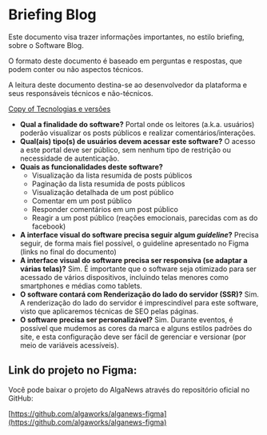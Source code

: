 # Briefing Blog

Este documento visa trazer informações importantes, no estilo briefing, sobre o Software Blog.

O formato deste documento é baseado em perguntas e respostas, que podem conter ou não aspectos técnicos.

A leitura deste documento destina-se ao desenvolvedor da plataforma e seus responsáveis técnicos e não-técnicos.

[Copy of Tecnologias e versões](Briefing%20Blog%20256d9f6ae1c24fbfb73e095b3c665de4/Copy%20of%20Tecnologias%20e%20verso%CC%83es%2024d369b75d70470dac4ffa2908325650.csv)

- **Qual a finalidade do software?**
Portal onde os leitores (a.k.a. usuários) poderão visualizar os posts públicos e realizar comentários/interações.
- **Qual(ais) tipo(s) de usuários devem acessar este software?**
O acesso a este portal deve ser público, sem nenhum tipo de restrição ou necessidade de autenticação.
- **Quais as funcionalidades deste software?**
    - Visualização da lista resumida de posts públicos
    - Paginação da lista resumida de posts públicos
    - Visualização detalhada de um post público
    - Comentar em um post público
    - Responder comentários em um post público
    - Reagir a um post público (reações emocionais, parecidas com as do facebook)
- **A interface visual do software precisa seguir algum *guideline*?**
Precisa seguir, de forma mais fiel possível, o guideline apresentado no Figma (links no final do documento)
- **A interface visual do software precisa ser responsiva (se adaptar a várias telas)?**
Sim. É importante que o software seja otimizado para ser acessado de vários dispositivos, incluindo telas menores como smartphones e médias como tablets.
- **O software contará com Renderização do lado do servidor (SSR)?**
Sim. A renderização do lado do servidor é imprescindível para este software, visto que aplicaremos técnicas de SEO pelas páginas.
- **O software precisa ser personalizável?**
Sim. Durante eventos, é possível que mudemos as cores da marca e alguns estilos padrões do site, e esta configuração deve ser fácil de gerenciar e versionar (por meio de variáveis acessíveis).

## Link do projeto no Figma:

Você pode baixar o projeto do AlgaNews através do repositório oficial no GitHub:

[https://github.com/algaworks/alganews-figma](https://github.com/algaworks/alganews-figma)
